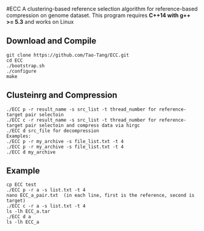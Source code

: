 #ECC
A clustering-based reference selection algorithm for reference-based compression on genome dataset. This program requires **C++14 with g++ >= 5.3** and works on Linux

## Download and Compile
	git clone https://github.com/Tao-Tang/ECC.git
	cd ECC
	./bootstrap.sh
	./configure
	make
	
## Clusteinrg and Compression
	./ECC p -r result_name -s src_list -t thread_number for reference-target pair selectoin
	./ECC c -r result_name -s src_list -t thread_number for reference-target pair selectoin and compress data via hirgc
	./ECC d src_file for decompression
	Examples:
	./ECC p -r my_archive -s file_list.txt -t 4
	./ECC p -r my_archive -s file_list.txt -t 4
	./ECC d my_archive

## Example
	cp ECC test
	./ECC p -r a -s list.txt -t 4
	nano ECC_a_pair.txt  (in each line, first is the reference, second is target)
	./ECC c -r a -s list.txt -t 4
	ls -lh ECC_a.tar
	./ECC d a
	ls -lh ECC_a
	
